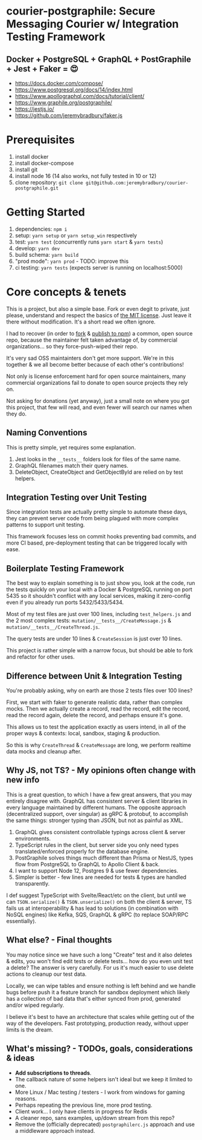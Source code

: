 # courier-postgraphile: Secure Messaging Courier w/ Integration Testing Framework

## Docker + PostgreSQL + GraphQL + PostGraphile + Jest + Faker = 😍

- https://docs.docker.com/compose/
- https://www.postgresql.org/docs/14/index.html
- https://www.apollographql.com/docs/tutorial/client/
- https://www.graphile.org/postgraphile/
- https://jestjs.io/
- https://github.com/jeremybradbury/faker.js

# Prerequisites

1. install docker
1. install docker-compose
1. install git
1. install node 16 (14 also works, not fully tested in 10 or 12)
1. clone repository: `git clone git@github.com:jeremybradbury/courier-postgraphile.git`

# Getting Started

1. dependencies: `npm i`
1. setup: `yarn setup` or `yarn setup_win` respectively
1. test: `yarn test` (concurrently runs `yarn start` & `yarn tests`)
1. develop: `yarn dev`
1. build schema: `yarn build`
1. "prod mode": `yarn prod` - TODO: improve this
1. ci testing: `yarn tests` (expects server is running on localhost:5000)

# Core concepts & tenets

This is a project, but also a simple base. Fork or even degit to private, just please, understand and respect the basics of [the MIT license](LICENSE.txt). Just leave it there without modification. It's a short read we often ignore.

I had to recover (in order to [fork](https://github.com/jeremybradbury/faker.js) & [publish to npm](https://www.npmjs.com/package/@jeremybradbury/faker)) a common, open source repo, because the maintainer felt taken advantage of, by commercial organizations... so they force-push-wiped their repo. 

It's very sad OSS maintainters don't get more support. We're in this together & we all become better because of each other's contributions!

Not only is license enforcement hard for open source maintainers, many commercial organizations fail to donate to open source projects they rely on.

Not asking for donations (yet anyway), just a small note on where you got this project, that few will read, and even fewer will search our names when they do.

## Naming Conventions

This is pretty simple, yet requires some explanation.

1. Jest looks in the `__tests__` folders look for files of the same name.
1. GraphQL filenames match their query names.
1. DeleteObject, CreateObject and GetObjectById are relied on by test helpers.

## Integration Testing over Unit Testing

Since integration tests are actually pretty simple to automate these days, they can prevent server code from being plagued with more complex patterns to support unit testing.

This framework focuses less on commit hooks preventing bad commits, and more CI based, pre-deployment testing that can be triggered locally with ease.

## Boilerplate Testing Framework

The best way to explain something is to just show you, look at the code, run the tests quickly on your local with a Docker & PostgreSQL running on port 5435 so it shouldn't conflict with any local services, making it zero-config even if you already run ports 5432/5433/5434.

Most of my test files are just over 100 lines, including `test_helpers.js` and the 2 most complex tests: `mutation/__tests__/CreateMessage.js` & `mutation/__tests__/CreateThread.js`.

The query tests are under 10 lines & `CreateSession` is just over 10 lines.

This project is rather simple with a narrow focus, but should be able to fork and refactor for other uses.

## Difference between Unit & Integration Testing

You're probably asking, why on earth are those 2 tests files over 100 lines?

First, we start with faker to generate realistic data, rather than complex mocks. Then we actually create a record, read the record, edit the record, read the record again, delete the record, and perhaps ensure it's gone.

This allows us to test the application exactly as users intend, in all of the proper ways & contexts: local, sandbox, staging & production.

So this is why `CreateThread` & `CreateMessage` are long, we perform realtime data mocks and cleanup after.

## Why JS, not TS? - My opinions often change with new info

This is a great question, to which I have a few great answers, that you may entirely disagree with. GraphQL has consistent server & client libraries in every language maintained by different humans. The opposite approach (decentralized support, over singular) as gRPC & protobuf, to accomplish the same things: stronger typing than JSON, but not as painful as XML.

1. GraphQL gives consistent controllable typings across client & server environments.
1. TypeScript rules in the client, but server side you only need types translated/enforced properly for the database engine.
1. PostGraphile solves things much different than Prisma or NestJS, types flow from PostgreSQL to GraphQL to Apollo Client & back.
1. I want to support Node 12, Postgres 9 & use fewer dependencies.
1. Simpler is better - few lines are needed for tests & types are handled transparently.

I def suggest TypeScript with Svelte/React/etc on the client, but until we can `TSON.serialize()` & `TSON.unserialize()` on both the client & server, TS fails us at interoperability & has lead to solutions (in combination with NoSQL engines) like Kefka, SQS, GraphQL & gRPC (to replace SOAP/RPC essentially).

## What else? - Final thoughts

You may notice since we have such a long "Create" test and it also deletes & edits, you won't find edit tests or delete tests... how do you even unit test a delete? The answer is very carefully. For us it's much easier to use delete actions to cleanup our test data.

Locally, we can wipe tables and ensure nothing is left behind and we handle bugs before push it a feature branch for sandbox deployment which likely has a collection of bad data that's either synced from prod, generated and/or wiped regularly.

I believe it's best to have an architecture that scales while getting out of the way of the developers. Fast prototyping, production ready, without upper limits is the dream.

## What's missing? - TODOs, goals, considerations & ideas

- **Add subscriptions to threads**.
- The callback nature of some helpers isn't ideal but we keep it limited to one.
- More Linux / Mac testing / testers - I work from windows for gaming reasons.
- Perhaps repeating the previous line, more prod testing.
- Client work... I only have clients in progress for Redis
- A cleaner repo, sans examples, up/down stream from this repo?
- Remove the (officially deprecated) `postgraphilerc.js` approach and use a middleware approach instead.
